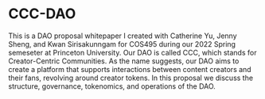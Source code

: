 # CCC-DAO

This is a DAO proposal whitepaper I created with Catherine Yu, Jenny Sheng, and Kwan Sirisakunngam for COS495 during our 2022 Spring semeseter at Princeton University. Our DAO is called CCC, which stands for Creator-Centric Communities. As the name suggests, our DAO aims to create a platform that supports interactions between content creators and their fans, revolving around creator tokens. In this proposal we discuss the structure, governance, tokenomics, and operations of the DAO. 
